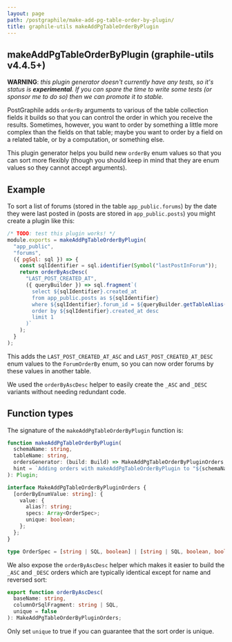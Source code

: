 ```yaml
---
layout: page
path: /postgraphile/make-add-pg-table-order-by-plugin/
title: graphile-utils makeAddPgTableOrderByPlugin
---
```


## makeAddPgTableOrderByPlugin (graphile-utils v4.4.5+)

**WARNING**: _this plugin generator doesn't currently have any tests, so it's
status is **experimental**. If you can spare the time to write some tests (or
sponsor me to do so) then we can promote it to stable._

PostGraphile adds `orderBy` arguments to various of the table collection
fields it builds so that you can control the order in which you receive the
results. Sometimes, however, you want to order by something a little more
complex than the fields on that table; maybe you want to order by a field on
a related table, or by a computation, or something else.

This plugin generator helps you build new `orderBy` enum values so that you
can sort more flexibly (though you should keep in mind that they are enum
values so they cannot accept arguments).

## Example

To sort a list of forums (stored in the table `app_public.forums`) by the
date they were last posted in (posts are stored in `app_public.posts`) you
might create a plugin like this:

```js
/* TODO: test this plugin works! */
module.exports = makeAddPgTableOrderByPlugin(
  "app_public",
  "forums",
  ({ pgSql: sql }) => {
    const sqlIdentifier = sql.identifier(Symbol("lastPostInForum"));
    return orderByAscDesc(
      "LAST_POST_CREATED_AT",
      ({ queryBuilder }) => sql.fragment`(
        select ${sqlIdentifier}.created_at
        from app_public.posts as ${sqlIdentifier}
        where ${sqlIdentifier}.forum_id = ${queryBuilder.getTableAlias()}.id
        order by ${sqlIdentifier}.created_at desc
        limit 1
      )`
    );
  }
);
```

This adds the `LAST_POST_CREATED_AT_ASC` and `LAST_POST_CREATED_AT_DESC` enum
values to the `ForumOrderBy` enum, so you can now order forums by these
values in another table.

We used the `orderByAscDesc` helper to easily create the `_ASC` and `_DESC`
variants without needing redundant code.

## Function types

The signature of the `makeAddPgTableOrderByPlugin` function is:

```ts
function makeAddPgTableOrderByPlugin(
  schemaName: string,
  tableName: string,
  ordersGenerator: (build: Build) => MakeAddPgTableOrderByPluginOrders,
  hint = `Adding orders with makeAddPgTableOrderByPlugin to "${schemaName}"."${tableName}"`
): Plugin;

interface MakeAddPgTableOrderByPluginOrders {
  [orderByEnumValue: string]: {
    value: {
      alias?: string;
      specs: Array<OrderSpec>;
      unique: boolean;
    };
  };
}

type OrderSpec = [string | SQL, boolean] | [string | SQL, boolean, boolean];
```

We also expose the `orderByAscDesc` helper which makes it easier to build the
`_ASC` and `_DESC` orders which are typically identical except for name and
reversed sort:

```ts
export function orderByAscDesc(
  baseName: string,
  columnOrSqlFragment: string | SQL,
  unique = false
): MakeAddPgTableOrderByPluginOrders;
```

Only set `unique` to true if you can guarantee that the sort order is unique.
